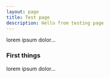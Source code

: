 ```yaml
---
layout: page
title: Test page
description: Hello from testing page
---
```


lorem ipsum dolor...

### First things

lorem ipsum dolor...
